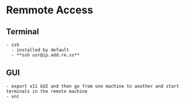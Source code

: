 # Remmote Access

## Terminal

    - ssh
      - installed by default
      - **ssh usr@ip.add.re.ss**

## GUI

    - export x11 GUI and then go from one machine to another and start terminals in the remote machine
    - vnc
